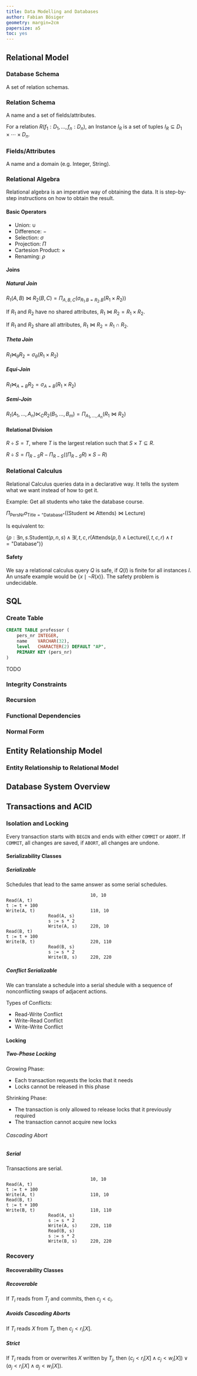 ```yaml
---
title: Data Modelling and Databases
author: Fabian Bösiger
geometry: margin=2cm
papersize: a5
toc: yes
---
```


## Relational Model

### Database Schema

A set of relation schemas.

### Relation Schema

A name and a set of fields/attributes.

For a relation $R(f_1: D_1, \dots, f_n: D_n)$, an Instance $I_R$ is a set of tuples $I_R \subseteq D_1 \times \cdots \times D_n$.

### Fields/Attributes

A name and a domain (e.g. Integer, String).

### Relational Algebra

Relational algebra is an imperative way of obtaining the data. It is step-by-step instructions on how to obtain the result.

#### Basic Operators

* Union: $\cup$
* Difference: $-$
* Selection: $\sigma$
* Projection: $\Pi$
* Cartesion Product: $\times$
* Renaming: $\rho$

#### Joins

##### Natural Join

$R_1(A, B) \Join R_2(B, C) = \Pi_{A, B, C}(\sigma_{R_1.B = R_2.B}(R_1 \times R_2))$

If $R_1$ and $R_2$ have no shared attributes, $R_1 \Join R_2 = R_1 \times R_2$.

If $R_1$ and $R_2$ share all attributes, $R_1 \Join R_2 = R_1 \cap R_2$.

##### Theta Join

$R_1 \Join_\theta R_2 = \sigma_\theta(R_1 \times R_2)$

##### Equi-Join

$R_1 \Join_{A=B} R_2 = \sigma_{A=B}(R_1 \times R_2)$

##### Semi-Join

$R_1(A_1, \dots, A_n) \ltimes_C R_2(B_1, \dots, B_m) = \Pi_{A_1, \dots, A_n}(R_1 \Join R_2)$

#### Relational Division

$R \div S = T$, where $T$ is the largest relation such that $S \times T \subseteq R$.

$R \div S = \Pi_{R-S} R - \Pi_{R-S}((\Pi_{R-S} R) \times S - R)$

### Relational Calculus

Relational Calculus queries data in a declarative way. It tells the system what we want instead of how to get it.

Example: Get all students who take the database course.

$\Pi_\text{PersNr} \sigma_{\text{Title}=\text{"Database"}}((\text{Student} \Join \text{Attends}) \Join \text{Lecture})$

Is equivalent to:

$\{p: \exists n, s . \text{Student}(p, n, s) \land \exists l,t,c,r (\text{Attends}(p, l) \land \text{Lecture}(l, t, c, r) \land t = \text{"Database"})\}$

#### Safety

We say a relational calculus query $Q$ is safe, if $Q(I)$ is finite for all instances $I$. An unsafe example would be $\{x \mid \lnot R(x)\}$. The safety problem is undecidable.

## SQL

### Create Table

```sql
CREATE TABLE professor (
    pers_nr INTEGER,
    name    VARCHAR(32),
    level   CHARACTER(2) DEFAULT "AP",
    PRIMARY KEY (pers_nr)
)
```

TODO

### Integrity Constraints

### Recursion

### Functional Dependencies

### Normal Form

## Entity Relationship Model

### Entity Relationship to Relational Model

## Database System Overview

## Transactions and ACID

### Isolation and Locking

Every transaction starts with `BEGIN` and ends with either `COMMIT` or `ABORT`. If `COMMIT`, all changes are saved, if `ABORT`, all changes are undone.

#### Serializability Classes

##### Serializable

Schedules that lead to the same answer as some serial schedules.

```text
                                10, 10
Read(A, t)
t := t + 100
Write(A, t)                     110, 10
                Read(A, s)
                s := s * 2
                Write(A, s)     220, 10
Read(B, t)
t := t + 100
Write(B, t)                     220, 110
                Read(B, s)
                s := s * 2
                Write(B, s)     220, 220
```

##### Conflict Serializable

We can translate a schedule into a serial shedule with a sequence of nonconflicting swaps of adjacent actions.

Types of Conflicts:

* Read-Write Conflict
* Write-Read Conflict
* Write-Write Conflict

#### Locking

##### Two-Phase Locking

Growing Phase:

* Each transaction requests the locks that it needs
* Locks cannot be released in this phase

Shrinking Phase:

* The transaction is only allowed to release locks that it previously required
* The transaction cannot acquire new locks

###### Cascading Abort



##### Serial

Transactions are serial.

```text
                                10, 10
Read(A, t)
t := t + 100
Write(A, t)                     110, 10
Read(B, t)
t := t + 100
Write(B, t)                     110, 110
                Read(A, s)
                s := s * 2
                Write(A, s)     220, 110
                Read(B, s)
                s := s * 2
                Write(B, s)     220, 220
```

### Recovery

#### Recoverability Classes

##### Recoverable

If $T_i$ reads from $T_j$ and commits, then $c_j < c_i$.

##### Avoids Cascading Aborts

If $T_i$ reads $X$ from $T_j$, then $c_j < r_i[X]$.

##### Strict

If $T_i$ reads from or overwrites $X$ written by $T_j$, then $(c_j < r_i[X] \land c_j < w_i[X]) \lor (a_j < r_i[X] \land a_j < w_i[X])$.
